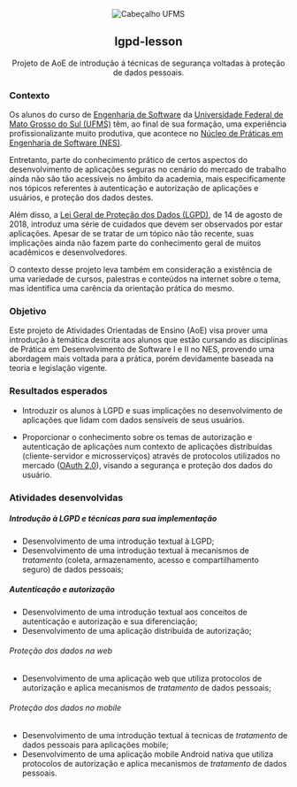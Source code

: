 <div align="center">

<img alt="Cabeçalho UFMS" src="https://raw.githubusercontent.com/nes-facom/templates/main/.assets/cabecalho_docs.png" />

## lgpd-lesson

Projeto de AoE de introdução á técnicas de segurança voltadas à proteção de dados pessoais.

</div>

### Contexto

Os alunos do curso de [Engenharia de Software](https://www.facom.ufms.br/engenharia-de-software/) da [Universidade Federal de Mato Grosso do Sul (UFMS)](https://www.ufms.br/) têm, ao final de sua formação, uma experiência profissionalizante muito produtiva, que acontece no [Núcleo de Práticas em Engenharia de Software (NES)](https://nes.facom.ufms.br/).

Entretanto, parte do conhecimento prático de certos aspectos do desenvolvimento de aplicações seguras no cenário do mercado de trabalho ainda não são tão acessíveis no âmbito da academia, mais especificamente nos tópicos referentes à autenticação e autorização de aplicações e usuários, e proteção dos dados destes.

Além disso, a [Lei Geral de Proteção dos Dados (LGPD)](http://www.planalto.gov.br/ccivil_03/_ato2015-2018/2018/lei/l13709.htm), de 14 de agosto de 2018, introduz uma série de cuidados que devem ser observados por estar aplicações. Apesar de se tratar de um tópico não tão recente, suas implicações ainda não fazem parte do conhecimento geral de muitos acadêmicos e desenvolvedores.

O contexto desse projeto leva também em consideração a existência de uma variedade de cursos, palestras e conteúdos na internet sobre o tema, mas identifica uma carência da orientação prática do mesmo.

### Objetivo

Este projeto de Atividades Orientadas de Ensino (AoE) visa prover uma introdução à temática descrita aos alunos que estão cursando as disciplinas de Prática em Desenvolvimento de Software I e II no NES, provendo uma abordagem mais voltada para a prática, porém devidamente baseada na teoria e legislação vigente.

### Resultados esperados

- Introduzir os alunos à LGPD e suas implicações no desenvolvimento de aplicações que lidam com dados sensíveis de seus usuários.

- Proporcionar o conhecimento sobre os temas de autorização e autenticação de aplicações num contexto de aplicações distribuídas (cliente-servidor e microsserviços) através de protocolos utilizados no mercado ([OAuth 2.0](https://oauth.net/2/)), visando a segurança e proteção dos dados do usuário.

### Atividades desenvolvidas

##### Introdução à LGPD e técnicas para sua implementação

- Desenvolvimento de uma introdução textual à LGPD;
- Desenvolvimento de uma introdução textual à mecanismos de _tratamento_ (coleta, armazenamento, acesso e compartilhamento seguro) de dados pessoais;

##### Autenticação e autorização

- Desenvolvimento de uma introdução textual aos conceitos de autenticação e autorização e sua diferenciação;
- Desenvolvimento de uma aplicação distribuída de autorização;

###### Proteção dos dados na web

- Desenvolvimento de uma aplicação web que utiliza protocolos de autorização e aplica mecanismos de _tratamento_ de dados pessoais;

###### Proteção dos dados no mobile

- Desenvolvimento de uma introdução textual à tecnicas de _tratamento_ de dados pessoais para aplicações mobile;
- Desenvolvimento de uma aplicação mobile Android nativa que utiliza protocolos de autorização e aplica mecanismos de _tratamento_ de dados pessoais.
